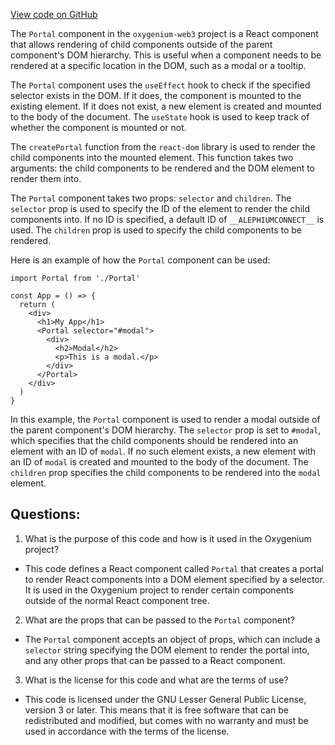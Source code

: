 [View code on GitHub](https://github.com/oxygenium-network/oxygenium-web3/packages/web3-react/src/components/Common/Portal/index.tsx)

The `Portal` component in the `oxygenium-web3` project is a React component that allows rendering of child components outside of the parent component's DOM hierarchy. This is useful when a component needs to be rendered at a specific location in the DOM, such as a modal or a tooltip.

The `Portal` component uses the `useEffect` hook to check if the specified selector exists in the DOM. If it does, the component is mounted to the existing element. If it does not exist, a new element is created and mounted to the body of the document. The `useState` hook is used to keep track of whether the component is mounted or not.

The `createPortal` function from the `react-dom` library is used to render the child components into the mounted element. This function takes two arguments: the child components to be rendered and the DOM element to render them into.

The `Portal` component takes two props: `selector` and `children`. The `selector` prop is used to specify the ID of the element to render the child components into. If no ID is specified, a default ID of `__ALEPHIUMCONNECT__` is used. The `children` prop is used to specify the child components to be rendered.

Here is an example of how the `Portal` component can be used:

```
import Portal from './Portal'

const App = () => {
  return (
    <div>
      <h1>My App</h1>
      <Portal selector="#modal">
        <div>
          <h2>Modal</h2>
          <p>This is a modal.</p>
        </div>
      </Portal>
    </div>
  )
}
```

In this example, the `Portal` component is used to render a modal outside of the parent component's DOM hierarchy. The `selector` prop is set to `#modal`, which specifies that the child components should be rendered into an element with an ID of `modal`. If no such element exists, a new element with an ID of `modal` is created and mounted to the body of the document. The `children` prop specifies the child components to be rendered into the `modal` element.
## Questions: 
 1. What is the purpose of this code and how is it used in the Oxygenium project?
- This code defines a React component called `Portal` that creates a portal to render React components into a DOM element specified by a selector. It is used in the Oxygenium project to render certain components outside of the normal React component tree.

2. What are the props that can be passed to the `Portal` component?
- The `Portal` component accepts an object of props, which can include a `selector` string specifying the DOM element to render the portal into, and any other props that can be passed to a React component.

3. What is the license for this code and what are the terms of use?
- This code is licensed under the GNU Lesser General Public License, version 3 or later. This means that it is free software that can be redistributed and modified, but comes with no warranty and must be used in accordance with the terms of the license.
